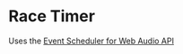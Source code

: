 # Race Timer

Uses the [Event Scheduler for Web Audio API](https://github.com/mohayonao/web-audio-scheduler)
